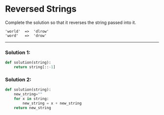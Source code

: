# Reversed Strings

Complete the solution so that it reverses the string passed into it.

```
'world'  =>  'dlrow'
'word'   =>  'drow'
```

---

### Solution 1:

```python
def solution(string):
    return string[::-1]
```

### Solution 2:

```python
def solution(string):
    new_string=""
    for x in string:
        new_string = x + new_string
    return new_string
```
